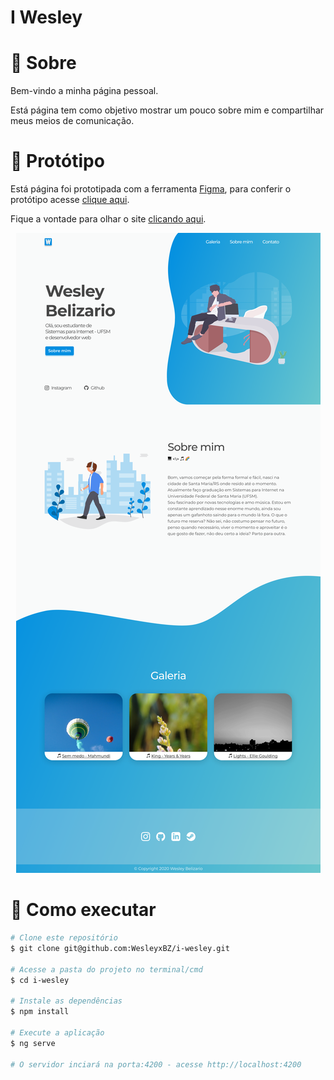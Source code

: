 # I Wesley

# :page_facing_up: Sobre

Bem-vindo a minha página pessoal.

Está página tem como objetivo mostrar um pouco sobre mim  e compartilhar meus meios de comunicação.

# :art: Protótipo

Está página foi prototipada com a ferramenta [Figma](https://figma.com), para conferir o protótipo
acesse [clique aqui](https://www.figma.com/file/Oat3yToiFyQqc5gBWnmceh/I-Wesley?node-id=0%3A1).

Fique a vontade para olhar o site [clicando aqui](https://wesleyxbz.github.io/i-wesley/).

<p align="center">
  <img alt="Prototipo" src="https://github.com/WesleyxBZ/i-wesley/blob/master/.github/prototipo.png">
</p>

# :construction_worker: Como executar

```bash
# Clone este repositório 
$ git clone git@github.com:WesleyxBZ/i-wesley.git

# Acesse a pasta do projeto no terminal/cmd
$ cd i-wesley

# Instale as dependências
$ npm install

# Execute a aplicação
$ ng serve

# O servidor inciará na porta:4200 - acesse http://localhost:4200 
```
